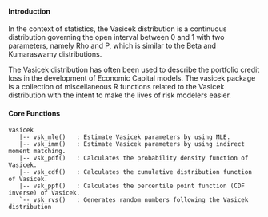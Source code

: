 #### Introduction

In the context of statistics, the Vasicek distribution is a continuous distribution governing the open interval between 0 and 1 with two parameters, namely Rho and P, which is similar to the Beta and Kumaraswamy distributions. 

The Vasicek distribution has often been used to describe the portfolio credit loss in the development of Economic Capital models. The vasicek package is a collection of miscellaneous R functions related to the Vasicek distribution with the intent to make the lives of risk modelers easier.

#### Core Functions

```
vasicek
   |-- vsk_mle()   : Estimate Vasicek parameters by using MLE.
   |-- vsk_imm()   : Estimate Vasicek parameters by using indirect moment matching.
   |-- vsk_pdf()   : Calculates the probability density function of Vasicek.
   |-- vsk_cdf()   : Calculates the cumulative distribution function of Vasicek.
   |-- vsk_ppf()   : Calculates the percentile point function (CDF inverse) of Vasicek.
   `-- vsk_rvs()   : Generates random numbers following the Vasicek distribution
```

